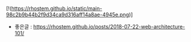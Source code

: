 
[!(https://rhostem.github.io/static/main-98c2b9b44b2f9d34ca9d316aff14a8ae-4945e.png)]
- 좋은글 : https://rhostem.github.io/posts/2018-07-22-web-architecture-101/
